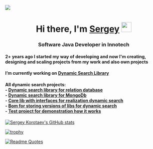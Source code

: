 ![](https://komarev.com/ghpvc/?username=serezakorotaev)
<h1 align="center">Hi there, I'm <a href="https://www.linkedin.com/in/sergey-korotaev-3975711b1/" target="_blank">Sergey</a> 
<img src="https://github.com/blackcater/blackcater/raw/main/images/Hi.gif" height="32"/></h1>
<h3 align="center">Software Java Developer in Innotech</h3>


<h4>2+ years ago I started my way of developing and now I'm creating, designing and scaling projects from my work and also own projects</h4>
<h4>I’m currently working on <a href="https://search.maven.org/artifact/ru.sergkorot.dynamic/spring-boot-operation-starter" target="_blank">Dynamic Search Library</a></h4>

<h4>All dynamic search projects: <br>
  - <a href="https://github.com/serezakorotaev/spring-boot-operation-starter" target="_blank">Dynamic search library for relation database</a> <br>
  - <a href="https://github.com/serezakorotaev/spring-boot-operation-mongodb-starter" target="_blank">Dynamic search library for MongoDb</a> <br>
  - <a href="https://github.com/serezakorotaev/operation-core" target="_blank">Core lib with interfaces for realization dynamic search</a> <br>
  - <a href="https://github.com/serezakorotaev/operation-bom" target="_blank">Bom for storing versions of libs for dynamic search</a> <br>
  - <a href="https://github.com/serezakorotaev/operation-test" target="_blank">Test project for demonstration how it works</a>
</h4>

[![Sergey Korotaev's GitHub stats](https://github-readme-stats.vercel.app/api?username=serezakorotaev)](https://github.com/anuraghazra/github-readme-stats)

[![trophy](https://github-profile-trophy.vercel.app/?username=serezakorotaev)](https://github.com/ryo-ma/github-profile-trophy)

[![Readme Quotes](https://quotes-github-readme.vercel.app/api?type=horizontal&theme=write)](https://github.com/piyushsuthar/github-readme-quotes)


<!--
**serezakorotaev/serezakorotaev** is a ✨ _special_ ✨ repository because its `README.md` (this file) appears on your GitHub profile.

Here are some ideas to get you started:

- 🔭 I’m currently working on ...
- 🌱 I’m currently learning ...
- 👯 I’m looking to collaborate on ...
- 🤔 I’m looking for help with ...
- 💬 Ask me about ...
- 📫 How to reach me: ...
- 😄 Pronouns: ...
- ⚡ Fun fact: ...
-->
